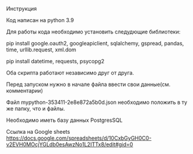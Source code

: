 Инструкция

Код написан на python 3.9

Для работы кода необходимо установить следудющие библиотеки:

pip install google.oauth2, googleapiclient, sqlalchemy, gspread, pandas, time, urllib.request, xml.dom

pip install datetime, requests, psycopg2

Оба скрипта работают независимо друг от друга.

Перед запуском нужно в начале файла ввести свои данные(см. комментарии)

Файл mypython-353411-2e8e872a5b0d.json необходимо положить в ту же папку, что и файлы.

Необходимо иметь базу данных PostgresSQL

Ссылка на Google sheets https://docs.google.com/spreadsheets/d/10CxbGyGH0C0-v2EVH0MOcjYGLdb0esAwzNo1L2ITTx8/edit#gid=0 

